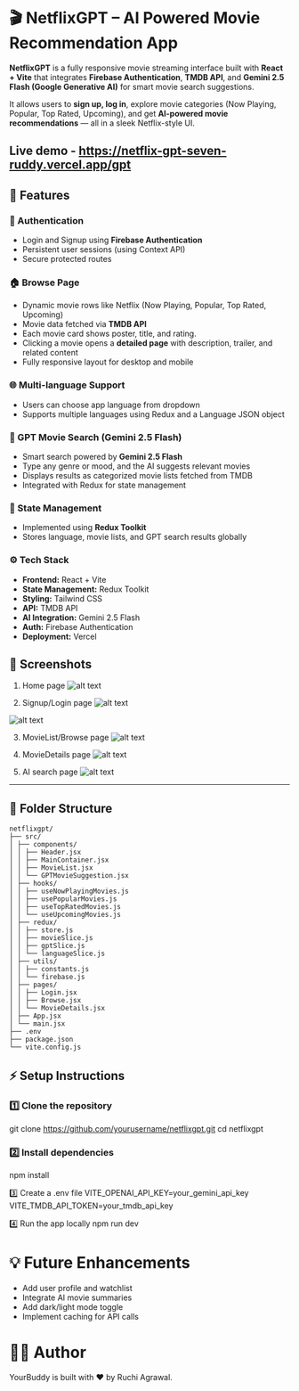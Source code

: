 # 🎬 NetflixGPT – AI Powered Movie Recommendation App

**NetflixGPT** is a fully responsive movie streaming interface built with **React + Vite** that integrates **Firebase Authentication**, **TMDB API**, and **Gemini 2.5 Flash (Google Generative AI)** for smart movie search suggestions.  

It allows users to **sign up, log in**, explore movie categories (Now Playing, Popular, Top Rated, Upcoming), and get **AI-powered movie recommendations** — all in a sleek Netflix-style UI.

## Live demo - https://netflix-gpt-seven-ruddy.vercel.app/gpt

## 🚀 Features

### 🔐 Authentication
- Login and Signup using **Firebase Authentication**
- Persistent user sessions (using Context API)
- Secure protected routes

### 🏠 Browse Page
- Dynamic movie rows like Netflix (Now Playing, Popular, Top Rated, Upcoming)
- Movie data fetched via **TMDB API**
- Each movie card shows poster, title, and rating.
- Clicking a movie opens a **detailed page** with description, trailer, and related content
- Fully responsive layout for desktop and mobile

### 🌐 Multi-language Support
- Users can choose app language from dropdown  
- Supports multiple languages using Redux and a Language JSON object

### 🤖 GPT Movie Search (Gemini 2.5 Flash)
- Smart search powered by **Gemini 2.5 Flash**
- Type any genre or mood, and the AI suggests relevant movies
- Displays results as categorized movie lists fetched from TMDB
- Integrated with Redux for state management

### 💾 State Management
- Implemented using **Redux Toolkit**
- Stores language, movie lists, and GPT search results globally

### ⚙️ Tech Stack
- **Frontend:** React + Vite  
- **State Management:** Redux Toolkit  
- **Styling:** Tailwind CSS  
- **API:** TMDB API  
- **AI Integration:** Gemini 2.5 Flash  
- **Auth:** Firebase Authentication  
- **Deployment:** Vercel  


## 📸 Screenshots

1. Home page
![alt text](image.png)

2. Signup/Login page
![alt text](image-1.png)

![alt text](image-2.png)

3. MovieList/Browse page
![alt text](image-3.png)

4. MovieDetails page
![alt text](image-4.png)

5. AI search page
![alt text](image-5.png)

---

## 🧩 Folder Structure

``` 
netflixgpt/
├── src/
│ ├── components/
│ │ ├── Header.jsx
│ │ ├── MainContainer.jsx
│ │ ├── MovieList.jsx
│ │ └── GPTMovieSuggestion.jsx
│ ├── hooks/
│ │ ├── useNowPlayingMovies.js
│ │ ├── usePopularMovies.js
│ │ ├── useTopRatedMovies.js
│ │ └── useUpcomingMovies.js
│ ├── redux/
│ │ ├── store.js
│ │ ├── movieSlice.js
│ │ ├── gptSlice.js
│ │ └── languageSlice.js
│ ├── utils/
│ │ ├── constants.js
│ │ └── firebase.js
│ ├── pages/
│ │ ├── Login.jsx
│ │ ├── Browse.jsx
│ │ └── MovieDetails.jsx
│ ├── App.jsx
│ └── main.jsx
├── .env
├── package.json
└── vite.config.js
 ```

## ⚡ Setup Instructions

### 1️⃣ Clone the repository
git clone https://github.com/yourusername/netflixgpt.git
cd netflixgpt

### 2️⃣ Install dependencies
npm install

3️⃣ Create a .env file
VITE_OPENAI_API_KEY=your_gemini_api_key
VITE_TMDB_API_TOKEN=your_tmdb_api_key

4️⃣ Run the app locally
npm run dev

# 💡 Future Enhancements

- Add user profile and watchlist
- Integrate AI movie summaries
- Add dark/light mode toggle
- Implement caching for API calls


# 🧑‍💻 Author

YourBuddy is built with ❤️ by Ruchi Agrawal.
